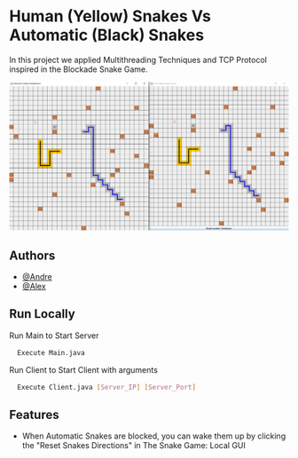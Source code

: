 
# Human (Yellow) Snakes Vs Automatic (Black) Snakes

In this project we applied Multithreading Techniques and TCP Protocol inspired in the Blockade Snake Game.

<img src="https://github.com/AndreOD/PCDProjectACM/blob/master/SnakeGame.PNG?raw=true"/>






## Authors

- [@Andre](https://github.com/AndreOD)
- [@Alex](https://github.com/Grammar-Programmer)
## Run Locally

Run Main to Start Server

```bash
  Execute Main.java
```

Run Client to Start Client with arguments

```bash
  Execute Client.java [Server_IP] [Server_Port]
```



## Features

- When Automatic Snakes are blocked, you can wake them up by clicking the "Reset Snakes Directions" in The Snake Game: Local GUI

